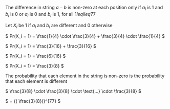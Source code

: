 The difference in string $a-b$ is non-zero at each position only if $a_i$ is 1 and $b_i$ is 0 or $a_i$ is 0 and $b_i$ is 1, for all $1 leq i leq 77$

Let $X_i$ be 1 if $a_i$ and $b_i$ are different and 0 otherwise

$ Pr(X_i = 1) = \frac{1}{4} \cdot \frac{3}{4} + \frac{3}{4} \cdot \frac{1}{4} $

$ Pr(X_i = 1) = \frac{3}{16} + \frac{3}{16} $

$ Pr(X_i = 1) = \frac{6}{16} $

$ Pr(X_i = 1) = \frac{3}{8} $

The probability that each element in the string is non-zero is the probability that each element is different

$ \frac{3}{8} \cdot \frac{3}{8} \cdot \text{...} \cdot \frac{3}{8} $

$ = {( \frac{3}{8})}^{77} $

